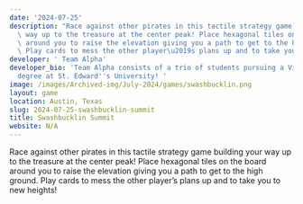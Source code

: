 ```yaml
---
date: '2024-07-25'
description: "Race against other pirates in this tactile strategy game building your\
  \ way up to the treasure at the center peak! Place hexagonal tiles on the board\
  \ around you to raise the elevation giving you a path to get to the high ground.\
  \ Play cards to mess the other player\u2019s plans up and to take you to new heights!"
developer: ' Team Alpha'
developer_bio: 'Team Alpha consists of a trio of students pursuing a Video Game Development
  degree at St. Edward''s University! '
image: /images/Archived-img/July-2024/games/swashbucklin.png
layout: game
location: Austin, Texas
slug: 2024-07-25-swashbucklin-summit
title: Swashbucklin Summit
website: N/A
---
```


Race against other pirates in this tactile strategy game building your way up to the treasure at the center peak! Place hexagonal tiles on the board around you to raise the elevation giving you a path to get to the high ground. Play cards to mess the other player’s plans up and to take you to new heights!